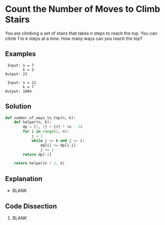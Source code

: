 # Count the Number of Moves to Climb Stairs
You are climbing a set of stairs that takes _n_ steps to reach the top. You can climb 1 to _k_ steps at a time. How many ways can you reach the top?

## Examples
```
 Input: n = 7
        k = 2
Output: 21

 Input: n = 11
        k = 7
Output: 1004
```

## Solution
```python
def number_of_ways_to_top(n, k):
    def helper(n, k):
        dp = [1, 1] + [0] * (n - 2)
        for i in range(2, n):
            j = 1
            while j <= k and j <= i:
                dp[i] += dp[i-j]
                j += 1
        return dp[-1]

    return helper(n + 1, k)
```

## Explanation
* BLANK

## Code Dissection
1. BLANK